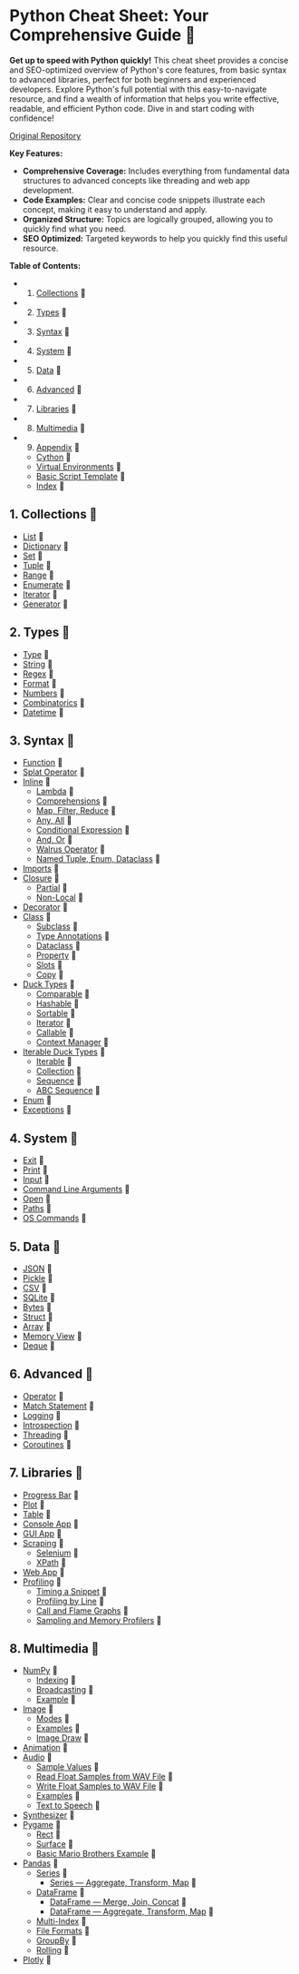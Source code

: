 # Python Cheat Sheet: Your Comprehensive Guide 🔗

**Get up to speed with Python quickly!** This cheat sheet provides a concise and SEO-optimized overview of Python's core features, from basic syntax to advanced libraries, perfect for both beginners and experienced developers. Explore Python's full potential with this easy-to-navigate resource, and find a wealth of information that helps you write effective, readable, and efficient Python code. Dive in and start coding with confidence!

[Original Repository](https://github.com/gto76/python-cheatsheet)

**Key Features:**

*   **Comprehensive Coverage:** Includes everything from fundamental data structures to advanced concepts like threading and web app development.
*   **Code Examples:** Clear and concise code snippets illustrate each concept, making it easy to understand and apply.
*   **Organized Structure:** Topics are logically grouped, allowing you to quickly find what you need.
*   **SEO Optimized:** Targeted keywords to help you quickly find this useful resource.

**Table of Contents:**

*   1.  [Collections](#collections) 🔗
*   2.  [Types](#types) 🔗
*   3.  [Syntax](#syntax) 🔗
*   4.  [System](#system) 🔗
*   5.  [Data](#data) 🔗
*   6.  [Advanced](#advanced) 🔗
*   7.  [Libraries](#libraries) 🔗
*   8.  [Multimedia](#multimedia) 🔗
*   9.  [Appendix](#appendix) 🔗
    *   [Cython](#cython) 🔗
    *   [Virtual Environments](#virtual-environments) 🔗
    *   [Basic Script Template](#basic-script-template) 🔗
    *   [Index](#index) 🔗

## 1. Collections 🔗

*   [List](#list) 🔗
*   [Dictionary](#dictionary) 🔗
*   [Set](#set) 🔗
*   [Tuple](#tuple) 🔗
*   [Range](#range) 🔗
*   [Enumerate](#enumerate) 🔗
*   [Iterator](#iterator) 🔗
*   [Generator](#generator) 🔗

## 2. Types 🔗

*   [Type](#type) 🔗
*   [String](#string) 🔗
*   [Regex](#regex) 🔗
*   [Format](#format) 🔗
*   [Numbers](#numbers) 🔗
*   [Combinatorics](#combinatorics) 🔗
*   [Datetime](#datetime) 🔗

## 3. Syntax 🔗

*   [Function](#function) 🔗
*   [Splat Operator](#splat-operator) 🔗
*   [Inline](#inline) 🔗
    *   [Lambda](#lambda) 🔗
    *   [Comprehensions](#comprehensions) 🔗
    *   [Map, Filter, Reduce](#map-filter-reduce) 🔗
    *   [Any, All](#any-all) 🔗
    *   [Conditional Expression](#conditional-expression) 🔗
    *   [And, Or](#and-or) 🔗
    *   [Walrus Operator](#walrus-operator) 🔗
    *   [Named Tuple, Enum, Dataclass](#named-tuple-enum-dataclass) 🔗
*   [Imports](#imports) 🔗
*   [Closure](#closure) 🔗
    *   [Partial](#partial) 🔗
    *   [Non-Local](#non-local) 🔗
*   [Decorator](#decorator) 🔗
*   [Class](#class) 🔗
    *   [Subclass](#subclass) 🔗
    *   [Type Annotations](#type-annotations) 🔗
    *   [Dataclass](#dataclass) 🔗
    *   [Property](#property) 🔗
    *   [Slots](#slots) 🔗
    *   [Copy](#copy) 🔗
*   [Duck Types](#duck-types) 🔗
    *   [Comparable](#comparable) 🔗
    *   [Hashable](#hashable) 🔗
    *   [Sortable](#sortable) 🔗
    *   [Iterator](#iterator) 🔗
    *   [Callable](#callable) 🔗
    *   [Context Manager](#context-manager) 🔗
*   [Iterable Duck Types](#iterable-duck-types) 🔗
    *   [Iterable](#iterable) 🔗
    *   [Collection](#collection) 🔗
    *   [Sequence](#sequence) 🔗
    *   [ABC Sequence](#abc-sequence) 🔗
*   [Enum](#enum) 🔗
*   [Exceptions](#exceptions) 🔗

## 4. System 🔗

*   [Exit](#exit) 🔗
*   [Print](#print) 🔗
*   [Input](#input) 🔗
*   [Command Line Arguments](#command-line-arguments) 🔗
*   [Open](#open) 🔗
*   [Paths](#paths) 🔗
*   [OS Commands](#os-commands) 🔗

## 5. Data 🔗

*   [JSON](#json) 🔗
*   [Pickle](#pickle) 🔗
*   [CSV](#csv) 🔗
*   [SQLite](#sqlite) 🔗
*   [Bytes](#bytes) 🔗
*   [Struct](#struct) 🔗
*   [Array](#array) 🔗
*   [Memory View](#memory-view) 🔗
*   [Deque](#deque) 🔗

## 6. Advanced 🔗

*   [Operator](#operator) 🔗
*   [Match Statement](#match-statement) 🔗
*   [Logging](#logging) 🔗
*   [Introspection](#introspection) 🔗
*   [Threading](#threading) 🔗
*   [Coroutines](#coroutines) 🔗

## 7. Libraries 🔗

*   [Progress Bar](#progress-bar) 🔗
*   [Plot](#plot) 🔗
*   [Table](#table) 🔗
*   [Console App](#console-app) 🔗
*   [GUI App](#gui-app) 🔗
*   [Scraping](#scraping) 🔗
    *   [Selenium](#selenium) 🔗
    *   [XPath](#xpath) 🔗
*   [Web App](#web-app) 🔗
*   [Profiling](#profiling) 🔗
    *   [Timing a Snippet](#timing-a-snippet) 🔗
    *   [Profiling by Line](#profiling-by-line) 🔗
    *   [Call and Flame Graphs](#call-and-flame-graphs) 🔗
    *   [Sampling and Memory Profilers](#sampling-and-memory-profilers) 🔗

## 8. Multimedia 🔗

*   [NumPy](#numpy) 🔗
    *   [Indexing](#indexing) 🔗
    *   [Broadcasting](#broadcasting) 🔗
    *   [Example](#example) 🔗
*   [Image](#image) 🔗
    *   [Modes](#modes) 🔗
    *   [Examples](#examples) 🔗
    *   [Image Draw](#image-draw) 🔗
*   [Animation](#animation) 🔗
*   [Audio](#audio) 🔗
    *   [Sample Values](#sample-values) 🔗
    *   [Read Float Samples from WAV File](#read-float-samples-from-wav-file) 🔗
    *   [Write Float Samples to WAV File](#write-float-samples-to-wav-file) 🔗
    *   [Examples](#examples) 🔗
    *   [Text to Speech](#text-to-speech) 🔗
*   [Synthesizer](#synthesizer) 🔗
*   [Pygame](#pygame) 🔗
    *   [Rect](#rect) 🔗
    *   [Surface](#surface) 🔗
    *   [Basic Mario Brothers Example](#basic-mario-brothers-example) 🔗
*   [Pandas](#pandas) 🔗
    *   [Series](#series) 🔗
        *   [Series — Aggregate, Transform, Map](#series--aggregate-transform-map) 🔗
    *   [DataFrame](#dataframe) 🔗
        *   [DataFrame — Merge, Join, Concat](#dataframe--merge-join-concat) 🔗
        *   [DataFrame — Aggregate, Transform, Map](#dataframe--aggregate-transform-map) 🔗
    *   [Multi-Index](#multi-index) 🔗
    *   [File Formats](#file-formats) 🔗
    *   [GroupBy](#groupby) 🔗
    *   [Rolling](#rolling) 🔗
*   [Plotly](#plotly) 🔗